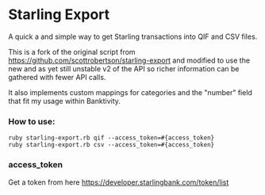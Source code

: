# Starling Export

A quick a and simple way to get Starling transactions into QIF and CSV files.

This is a fork of the original script from <https://github.com/scottrobertson/starling-export> and modified to use the new and as yet still unstable v2 of the API so richer information can be gathered with fewer API calls.

It also implements custom mappings for categories and the "number" field that fit my usage within Banktivity.

### How to use:

```
ruby starling-export.rb qif --access_token=#{access_token}
ruby starling-export.rb csv --access_token=#{access_token}
```

### access_token

Get a token from here https://developer.starlingbank.com/token/list
